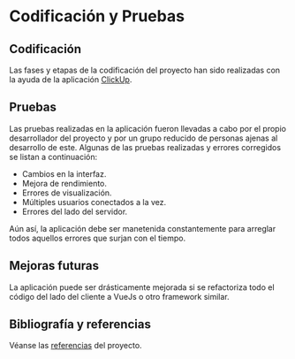 # Codificación y Pruebas

## Codificación

Las fases y etapas de la codificación del proyecto han sido realizadas con la ayuda de la aplicación [ClickUp](https://share.clickup.com/l/h/4-2663422-1/459a11de87d5345).

## Pruebas

Las pruebas realizadas en la aplicación fueron llevadas a cabo por el propio desarrollador del proyecto y por un grupo reducido de personas ajenas al desarrollo de este. Algunas de las pruebas realizadas y errores corregidos se listan a continuación:
- Cambios en la interfaz.
- Mejora de rendimiento.
- Errores de visualización.
- Múltiples usuarios conectados a la vez.
- Errores del lado del servidor.

Aún así, la aplicación debe ser manetenida constantemente para arreglar todos aquellos errores que surjan con el tiempo.

## Mejoras futuras

La aplicación puede ser drásticamente mejorada si se refactoriza todo el código del lado del cliente a VueJs o otro framework similar.

## Bibliografía y referencias

Véanse las [referencias](doc/templates/a1_referencias.md) del proyecto.